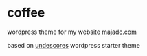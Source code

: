 # coffee
wordpress theme for my website [majadc.com](https://majadc.com)

based on [undescores](https://underscores.me/) wordpress starter theme

